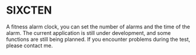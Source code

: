 # SIXCTEN
A fitness alarm clock, you can set the number of alarms and the time of the alarm. The current application is still under development, and some functions are still being planned. If you encounter problems during the test, please contact me.
